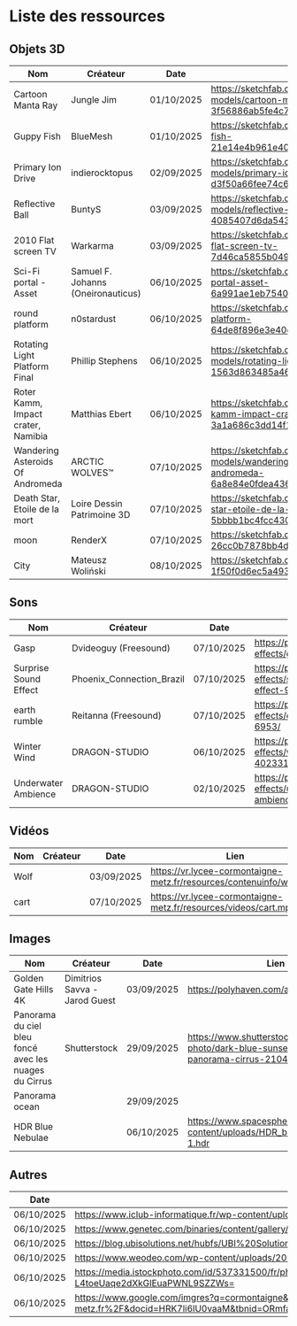 # Liste des ressources

## Objets 3D

| Nom | Créateur | Date | Lien | License |
| -- | -- | -- | -- | -- |
| Cartoon Manta Ray | Jungle Jim | 01/10/2025 | https://sketchfab.com/3d-models/cartoon-manta-ray-animated-3f56886ab5fe4c7b8b151ea0974bf5b3 | CC Attribution |
| Guppy Fish | BlueMesh | 01/10/2025 | https://sketchfab.com/3d-models/guppy-fish-21e14e4b961e406385539f79eacdb1dc | CC Attribution |
| Primary Ion Drive | indierocktopus | 02/09/2025 | https://sketchfab.com/3d-models/primary-ion-drive-d3f50a66fee74c6588dd9bc92f7fe7b3 | CC Attribution |
| Reflective Ball | BuntyS | 03/09/2025 | https://sketchfab.com/3d-models/reflective-ball-4085407d6da54335b325d76e20ec8c48 | CC Attribution|
| 2010 Flat screen TV | Warkarma | 03/09/2025 | https://sketchfab.com/3d-models/2010-flat-screen-tv-7d46ca5855b0496dbb289cbe7366c850 | CC Attribution |
| Sci-Fi portal - Asset | Samuel F. Johanns (Oneironauticus) | 06/10/2025 | https://sketchfab.com/3d-models/sci-fi-portal-asset-6a991ae1eb75407d8a4848e1aecc4b14 | CC Attribution |
| round platform | n0stardust | 06/10/2025 | https://sketchfab.com/3d-models/round-platform-64de8f896e3e40e4a1e8a67d01620ac1 | CC Attribution |
| Rotating Light Platform Final | Phillip Stephens | 06/10/2025 | https://sketchfab.com/3d-models/rotating-light-platform-final-1563d863485a46d5a244df12f0f6123c | CC Attribution |
| Roter Kamm, Impact crater, Namibia | Matthias Ebert | 06/10/2025 | https://sketchfab.com/3d-models/roter-kamm-impact-crater-namibia-3a1a686c3dd14f1a8ce0a0ae0ccf8588 | CC Attribution-NonCommercial-ShareAlike |
| Wandering Asteroids Of Andromeda | ARCTIC WOLVES™ | 07/10/2025 | https://sketchfab.com/3d-models/wandering-asteroids-of-andromeda-6a8e84e0fdea43628b8b3ab85b130281 | CC Attribution |
| Death Star, Etoile de la mort | Loire Dessin Patrimoine 3D | 07/10/2025 | https://sketchfab.com/3d-models/death-star-etoile-de-la-mort-5bbbb1bc4fcc430e83e1fc4e5ef45fad | CC Attribution |
| moon | RenderX | 07/10/2025 | https://sketchfab.com/3d-models/moon-26cc0b7878bb4d919b68e2be399db466 | CC Attribution |
| City | Mateusz Woliński | 08/10/2025 | https://sketchfab.com/3d-models/city-1f50f0d6ec5a493d8e91d7db1106b324 | CC Attribution |

## Sons

| Nom | Créateur | Date | Lien | License |
| -- | -- | -- | -- | -- |
| Gasp | Dvideoguy (Freesound) | 07/10/2025 | https://pixabay.com/sound-effects/gasp-6253/ | Content License |
| Surprise Sound Effect | Phoenix_Connection_Brazil | 07/10/2025 | https://pixabay.com/sound-effects/surprise-sound-effect-99300/ | Content License |
| earth rumble | Reitanna (Freesound) | 07/10/2025 | https://pixabay.com/sound-effects/earth-rumble-6953/ | Content License |
| Winter Wind | DRAGON-STUDIO | 06/10/2025 | https://pixabay.com/sound-effects/winter-wind-402331/ | Content License |
| Underwater Ambience | DRAGON-STUDIO | 02/10/2025 | https://pixabay.com/sound-effects/underwater-ambience-376890/ | Content License |

## Vidéos

| Nom | Créateur | Date | Lien | License |
| -- | -- | -- | -- | -- |
| Wolf | | 03/09/2025 | https://vr.lycee-cormontaigne-metz.fr/resources/contenuinfo/wolf.mp4 | |
| cart | | 07/10/2025 | https://vr.lycee-cormontaigne-metz.fr/resources/videos/cart.mp4 | |

## Images

| Nom | Créateur | Date | Lien | License |
| -- | -- | -- | -- | -- |
| Golden Gate Hills 4K | Dimitrios Savva - Jarod Guest | 03/09/2025 | https://polyhaven.com/a/golden_gate_hills | Creative Commons Zero |
| Panorama du ciel bleu foncé avec les nuages du Cirrus | Shutterstock | 29/09/2025 | https://www.shutterstock.com/fr/image-photo/dark-blue-sunset-sky-panorama-cirrus-2104178486 |  |
| Panorama ocean | | 29/09/2025 | | |
| HDR Blue Nebulae | | 06/10/2025 | https://www.spacespheremaps.com/wp-content/uploads/HDR_blue_nebulae-1.hdr | |


## Autres

| Date | Lien |
| -- | -- |
| 06/10/2025 | https://www.iclub-informatique.fr/wp-content/uploads/2020/07/iclub-informatique-slider-scaled.jpg |
| 06/10/2025 | https://www.genetec.com/binaries/content/gallery/illustrationstock_cyberthreats-recolored_adobestock_422696329.jpg |
| 06/10/2025 | https://blog.ubisolutions.net/hubfs/UBI%20Solutions%20-%20Solutions%20IoT.png |
| 06/10/2025 | https://www.weodeo.com/wp-content/uploads/2024/06/quest-ce-quun-reseau-informatique-dentreprise.webp |
| 06/10/2025 | https://media.istockphoto.com/id/537331500/fr/photo/le-code-de-programmation-fond-abstrait-technologie-de-logiciels-deve.jpg?s=612x612&w=0&k=20&c=jyLxg_T9ylG1Qr-L4toeUaqe2dXkGlEuaPWNL9SZZWs= |
| 06/10/2025 | https://www.google.com/imgres?q=cormontaigne&imgurl=https%3A%2F%2Fcpge.lycee-cormontaigne-metz.fr%2Fassets%2Fimg%2Fcormontaigne.jpg&imgrefurl=https%3A%2F%2Fcpge.lycee-cormontaigne-metz.fr%2F&docid=HRK7li6lU0vaaM&tbnid=ORmfaRBs_sdJ2M&vet=12ahUKEwjj_9ixpZKQAxVjfKQEHS5NOV0QM3oECCAQAA..i&w=1366&h=768&hcb=2&ved=2ahUKEwjj_9ixpZKQAxVjfKQEHS5NOV0QM3oECCAQAA |